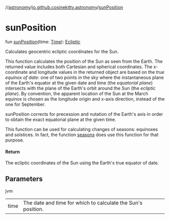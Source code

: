 //[astronomy](../../index.md)/[io.github.cosinekitty.astronomy](index.md)/[sunPosition](sun-position.md)

# sunPosition

fun [sunPosition](sun-position.md)(time: [Time](-time/index.md)): [Ecliptic](-ecliptic/index.md)

Calculates geocentric ecliptic coordinates for the Sun.

This function calculates the position of the Sun as seen from the Earth. The returned value includes both Cartesian and spherical coordinates. The x-coordinate and longitude values in the returned object are based on the *true equinox of date*: one of two points in the sky where the instantaneous plane of the Earth's equator at the given date and time (the *equatorial plane*) intersects with the plane of the Earth's orbit around the Sun (the *ecliptic plane*). By convention, the apparent location of the Sun at the March equinox is chosen as the longitude origin and x-axis direction, instead of the one for September.

sunPosition corrects for precession and nutation of the Earth's axis in order to obtain the exact equatorial plane at the given time.

This function can be used for calculating changes of seasons: equinoxes and solstices. In fact, the function [seasons](seasons.md) does use this function for that purpose.

#### Return

The ecliptic coordinates of the Sun using the Earth's true equator of date.

## Parameters

jvm

| | |
|---|---|
| time | The date and time for which to calculate the Sun's position. |
